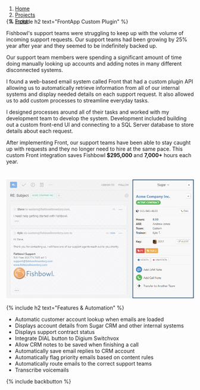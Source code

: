 <ol class="breadcrumbs" style="margin-bottom: -30px!important;">
  <li><a href="/"><span>Home</span></a></li>
  <li><a href="/#projects"><span>Projects</span></a></li>
  <li><a href="/front/"><span>Front</span></a></li>       
</ol>

{% include h2 text="FrontApp Custom Plugin" %}

Fishbowl's support teams were struggling to keep up with the volume of incoming support requests. Our support teams had been growing by 25% year after year and they seemed to be indefinitely backed up.

Our support team members were spending a significant amount of time doing manually looking up accounts and adding notes in many different disconnected systems.

I found a web-based email system called Front that had a custom plugin API allowing us to automatically retrieve information from all of our internal systems and display needed details on each support request. It also allowed us to add custom processes to streamline everyday tasks.

I designed processes around all of their tasks and worked with my development team to develop the system. Development included building out a custom front-end UI and connecting to a SQL Server database to store details about each request.

After implementing Front, our support teams have been able to stay caught up with requests and they no longer need to hire at the same pace. This custom Front integration saves Fishbowl **$295,000** and **7,000+** hours each year.

<p style="margin-top: 40px;"><img class="border" src="/assets/images/panel.png" alt="panel"></p>

{% include h2 text="Features & Automation" %}

- Automatic customer account lookup when emails are loaded
- Displays account details from Sugar CRM and other internal systems
- Displays support contract status
- Integrate DIAL button to Digium Switchvox
- Allow CRM notes to be saved when finishing a call  
- Automatically save email replies to CRM account
- Automatically flag priority emails based on content rules
- Automatically route emails to the correct support teams
- Transcribe voicemails

{% include backbutton %}
